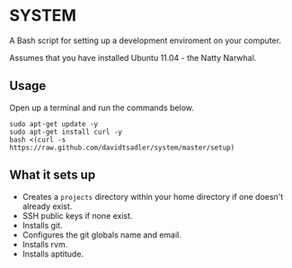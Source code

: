 # SYSTEM

A Bash script for setting up a development enviroment on your computer.

Assumes that you have installed Ubuntu 11.04 - the Natty Narwhal.

## Usage

Open up a terminal and run the commands below.

    sudo apt-get update -y
    sudo apt-get install curl -y
    bash <(curl -s https://raw.github.com/davidtsadler/system/master/setup)

## What it sets up

* Creates a `projects` directory within your home directory if one doesn't already exist.
* SSH public keys if none exist.
* Installs git.
* Configures the git globals name and email.
* Installs rvm.
* Installs aptitude.
